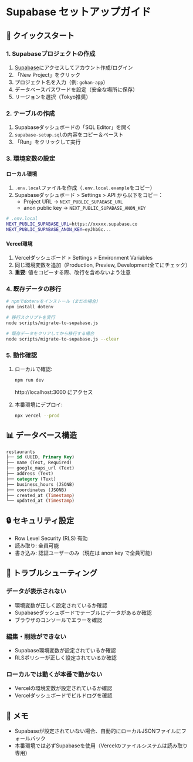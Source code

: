 # Supabase セットアップガイド

## 🚀 クイックスタート

### 1. Supabaseプロジェクトの作成
1. [Supabase](https://supabase.com)にアクセスしてアカウント作成/ログイン
2. 「New Project」をクリック
3. プロジェクト名を入力（例: `gohan-app`）
4. データベースパスワードを設定（安全な場所に保存）
5. リージョンを選択（Tokyo推奨）

### 2. テーブルの作成
1. Supabaseダッシュボードの「SQL Editor」を開く
2. `supabase-setup.sql`の内容をコピー＆ペースト
3. 「Run」をクリックして実行

### 3. 環境変数の設定

#### ローカル環境
1. `.env.local`ファイルを作成（`.env.local.example`をコピー）
2. Supabaseダッシュボード > Settings > API から以下をコピー：
   - Project URL → `NEXT_PUBLIC_SUPABASE_URL`
   - anon public key → `NEXT_PUBLIC_SUPABASE_ANON_KEY`

```bash
# .env.local
NEXT_PUBLIC_SUPABASE_URL=https://xxxxx.supabase.co
NEXT_PUBLIC_SUPABASE_ANON_KEY=eyJhbGc...
```

#### Vercel環境
1. Vercelダッシュボード > Settings > Environment Variables
2. 同じ環境変数を追加（Production, Preview, Development全てにチェック）
3. **重要**: 値をコピーする際、改行を含めないよう注意

### 4. 既存データの移行
```bash
# npmでdotenvをインストール（まだの場合）
npm install dotenv

# 移行スクリプトを実行
node scripts/migrate-to-supabase.js

# 既存データをクリアしてから移行する場合
node scripts/migrate-to-supabase.js --clear
```

### 5. 動作確認
1. ローカルで確認:
   ```bash
   npm run dev
   ```
   http://localhost:3000 にアクセス

2. 本番環境にデプロイ:
   ```bash
   npx vercel --prod
   ```

## 📊 データベース構造

```sql
restaurants
├── id (UUID, Primary Key)
├── name (Text, Required)
├── google_maps_url (Text)
├── address (Text)
├── category (Text)
├── business_hours (JSONB)
├── coordinates (JSONB)
├── created_at (Timestamp)
└── updated_at (Timestamp)
```

## 🔒 セキュリティ設定
- Row Level Security (RLS) 有効
- 読み取り: 全員可能
- 書き込み: 認証ユーザーのみ（現在は anon key で全員可能）

## 🔧 トラブルシューティング

### データが表示されない
- 環境変数が正しく設定されているか確認
- Supabaseダッシュボードでテーブルにデータがあるか確認
- ブラウザのコンソールでエラーを確認

### 編集・削除ができない
- Supabase環境変数が設定されているか確認
- RLSポリシーが正しく設定されているか確認

### ローカルでは動くが本番で動かない
- Vercelの環境変数が設定されているか確認
- Vercelダッシュボードでビルドログを確認

## 📝 メモ
- Supabaseが設定されていない場合、自動的にローカルJSONファイルにフォールバック
- 本番環境では必ずSupabaseを使用（Vercelのファイルシステムは読み取り専用）